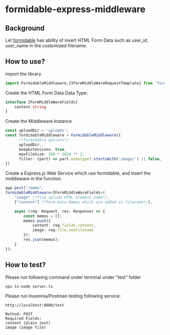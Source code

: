 # formidable-express-middleware

## Background
Let [formidable](https://github.com/node-formidable/formidable) has ability of insert HTML Form Data such as user_id, user_name in the customized filename.

## How to use?
import the library
```typescript
import FormidableMiddleware,{IFormMiddleWareRequestTemplate} from 'formidable-express-middleware';
```

Create the HTML Form Data Data Type:
```typescript
interface IFormMiddleWareFields{
    content:string
}
```

Create the Middleware Instance
```typescript
const uploadDir = 'uploads';
const formidableMiddleware = FormidableMiddleware({
      /*formidable options*/
      uploadDir,
      keepExtensions: true,
      maxFileSize: 200 * 1024 ** 2,
      filter: (part) => part.mimetype?.startsWith('image/') || false,
})
```

Create a Express.js Web Service which use formidable, and insert the middleware in the function.
```typescript
app.post("/memo", 
formidableMiddleware<IFormMiddleWareFields>(
    "image" /*file upload HTML element name*/, 
    ["content"] /*Form Data Names which are added in filename*/),

    async (req: Request, res: Response) => {
        const memos = [];
        memos.push({
            content: req.fields.content,
            image: req.file.newFilename
        });
        res.json(memos);
    }
});
```

## How to test?
Please run following command under terminal under "test" folder
```
npx ts-node server.ts
```

Please run Insomnia/Postman testing following service:
```
http://localhost:8080/test

Method: POST
Required Fields:
content (plain text)
image (image file)
```